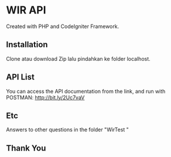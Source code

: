 # WIR API

Created with PHP and CodeIgniter Framework.

## Installation

Clone atau download Zip lalu pindahkan ke folder localhost.

## API List

You can access the API documentation from the link, and run with POSTMAN:
http://bit.ly/2Uc7vaV

## Etc

Answers to other questions in the folder  "WirTest "

## Thank You
